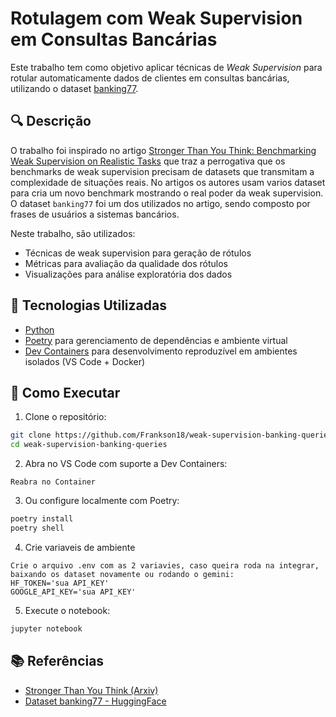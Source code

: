 # Rotulagem com Weak Supervision em Consultas Bancárias

Este trabalho tem como objetivo aplicar técnicas de *Weak Supervision* para rotular automaticamente dados de clientes em consultas bancárias, utilizando o dataset [banking77](https://huggingface.co/datasets/PolyAI/banking77).

## 🔍 Descrição

O trabalho foi inspirado no artigo [Stronger Than You Think: Benchmarking Weak Supervision on Realistic Tasks](https://arxiv.org/pdf/2501.07727) que traz a perrogativa que os benchmarks de weak supervision precisam de datasets que transmitam a complexidade de situações reais. No artigos os autores usam varios dataset para cria um novo benchmark mostrando o real poder da weak supervision. O dataset `banking77` foi um dos utilizados no artigo, sendo composto por frases de usuários a sistemas bancários.

Neste trabalho, são utilizados:

- Técnicas de weak supervision para geração de rótulos
- Métricas para avaliação da qualidade dos rótulos
- Visualizações para análise exploratória dos dados

## 🧪 Tecnologias Utilizadas

- [Python](https://www.python.org/)
- [Poetry](https://python-poetry.org/) para gerenciamento de dependências e ambiente virtual
- [Dev Containers](https://containers.dev/) para desenvolvimento reproduzível em ambientes isolados (VS Code + Docker)

## 🚀 Como Executar

1. Clone o repositório:
```bash
git clone https://github.com/Frankson18/weak-supervision-banking-queries
cd weak-supervision-banking-queries
```

2. Abra no VS Code com suporte a Dev Containers:
```
Reabra no Container
```

3. Ou configure localmente com Poetry:
```bash
poetry install
poetry shell
```
4. Crie variaveis de ambiente

```
Crie o arquivo .env com as 2 variavies, caso queira roda na integrar, baixando os dataset novamente ou rodando o gemini:
HF_TOKEN='sua API_KEY'
GOOGLE_API_KEY='sua API_KEY'
```
5. Execute o notebook:
```bash
jupyter notebook
```

## 📚 Referências

- [Stronger Than You Think (Arxiv)](https://arxiv.org/pdf/2501.07727)
- [Dataset banking77 - HuggingFace](https://huggingface.co/datasets/PolyAI/banking77)
